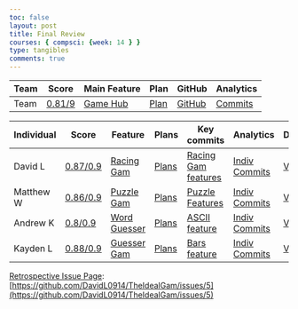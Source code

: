 ```yaml
---
toc: false
layout: post
title: Final Review
courses: { compsci: {week: 14 } } 
type: tangibles
comments: true
---
```


| Team | Score | Main Feature | Plan | GitHub | Analytics |
| ---- | ------------ | ---- | ------ | --------- | ------------- |
| Team | [0.81/9](https://github.com/DavidL0914/TheIdealGam/issues/4#issuecomment-1852620060) | [Game Hub](https://davidl0914.github.io/TheIdealGam/2023/12/01/Game-hub.html) | [Plan](https://davidl0914.github.io/TheIdealGam/2023/11/15/binary_overview_IPYNB_2_.html) | [GitHub](https://github.com/DavidL0914/TheIdealGam) | [Commits](https://github.com/DavidL0914/TheIdealGam/commits/main) |



| Individual  | Score | Feature | Plans |  Key commits | Analytics | Demo |
| ----------- | -------------------------- | ----------- | --------| ---------------- | ---------- | -----------|
| David L | [0.87/0.9](https://github.com/DavidL0914/TheIdealGam/issues/4#issuecomment-1852611450) | [Racing Gam](https://davidl0914.github.io/TheIdealGam//2023/11/15/binary-test-race.html) | [Plans](https://davidl0914.github.io/TheIdealGam/2023/11/15/binary_car-race_IPYNB_2_.html) | [Racing Gam features](https://github.com/DavidL0914/TheIdealGam/commit/642e33921a9fc9d35a02ee2df7619af0ee434a4e) | [Indiv Commits](https://github.com/DavidL0914/TheIdealGam/commits?author=DavidL0914) | [Video](https://clipchamp.com/watch/CTpjLCWcSMV) |
| Matthew W | [0.86/0.9](https://github.com/DavidL0914/TheIdealGam/issues/4#issuecomment-1852613304) | [Puzzle Gam](https://davidl0914.github.io/TheIdealGam//2023-11-31-binary_puzzle.html) | [Plans](https://davidl0914.github.io/TheIdealGam/2023/11/15/binary_puzzle_IPYNB_2_.html) | [Puzzle Features](https://github.com/DavidL0914/TheIdealGam/commit/9fa809cc2c56329d1ed9988cdeefe3581e0ca1d2) | [Indiv Commits](https://github.com/DavidL0914/TheIdealGam/commits?author=7mwang) | [Video](https://www.youtube.com/watch?v=bALbCfR1-0A) |
| Andrew K | [0.8/0.9](https://github.com/DavidL0914/TheIdealGam/issues/4#issuecomment-1852618909) | [Word Guesser](https://davidl0914.github.io/TheIdealGam//2023/11/30/binary_quiz.html) | [Plans](https://davidl0914.github.io/TheIdealGam/2023/11/15/binary-mini-game_IPYNB_2_.html) | [ASCII feature](https://github.com/DavidL0914/TheIdealGam/commit/e6974572ab96635565635132ba1396a708e4a5d8) | [Indiv Commits](https://github.com/DavidL0914/TheIdealGam/commits?author=ak146) | [Video](https://drive.google.com/file/d/1Ke5cvfbtxydOwltnyZQz2SO7CYTbn3d9/view?usp=sharing)|
| Kayden L | [0.88/0.9](https://github.com/DavidL0914/TheIdealGam/issues/4#issuecomment-1852610661) | [Guesser Gam](https://davidl0914.github.io/TheIdealGam//2023/11/30/binary_quiz.html) | [Plans](https://davidl0914.github.io/TheIdealGam/2023/11/15/binary_guesser_IPYNB_2_.html) | [Bars feature](https://github.com/DavidL0914/TheIdealGam/commit/85d3173a417101d527ba6354cd47161826c84979) | [Indiv Commits](https://github.com/DavidL0914/TheIdealGam/commits?author=KaydenLe) | [Video](https://drive.google.com/file/d/1sgYuWA5UNI8HnFTx7KwP0CYDWx3mArm4/view?usp=drive_link) |


[Retrospective Issue Page](https://github.com/DavidL0914/TheIdealGam/issues/5): [https://github.com/DavidL0914/TheIdealGam/issues/5](https://github.com/DavidL0914/TheIdealGam/issues/5)